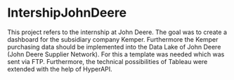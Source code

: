 # IntershipJohnDeere

This project refers to the internship at John Deere. The goal was to create a dashboard for the subsidiary company Kemper. Furthermore the Kemper purchasing data should be implemented into the Data Lake of John Deere (John Deere Supplier Network). For this a template was needed which was sent via FTP. Furthermore, the technical possibilities of Tableau were extended with the help of HyperAPI. 
